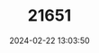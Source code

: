 ---
title: "21651"
category: "Testudo horsfieldii"
draft: false
date: 2024-02-22 13:03:50
languages:
  English: ["Afghan Tortoise", "Central Asian Tortoise", "Four-toed Tortoise", "Horsfield's Tortoise", "Steppe Tortoise"]
  French: ["Tortue Des Steppes", "Tortue d'Horsfield"]
  Spanish; Castilian: ["Tortuga Terrestre Afgana"]
---